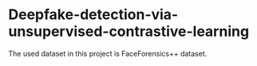 # Deepfake-detection-via-unsupervised-contrastive-learning

The used dataset in this project is FaceForensics++ dataset. 
